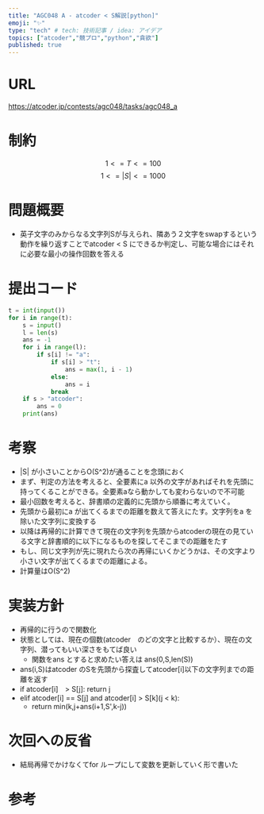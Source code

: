 ```yaml
---
title: "AGC048 A - atcoder < S解説[python]"
emoji: "✨"
type: "tech" # tech: 技術記事 / idea: アイデア
topics: ["atcoder","競プロ","python","貪欲"]
published: true
---
```


# URL
https://atcoder.jp/contests/agc048/tasks/agc048_a

# 制約
$$ 1 <= T <= 100 $$
$$ 1 <= |S| <= 1000$$

# 問題概要
- 英子文字のみからなる文字列Sが与えられ、隣あう２文字をswapするという動作を繰り返すことでatcoder < S にできるか判定し、可能な場合にはそれに必要な最小の操作回数を答える

# 提出コード
```python
t = int(input())
for i in range(t):
    s = input()
    l = len(s)
    ans = -1
    for i in range(l):
        if s[i] != "a":
            if s[i] > "t":
                ans = max(1, i - 1)
            else:
                ans = i
            break
    if s > "atcoder":
        ans = 0
    print(ans)
```

# 考察
- |S| が小さいことからO(S^2)が通ることを念頭におく
- まず、判定の方法を考えると、全要素にa 以外の文字があればそれを先頭に持ってくることができる。全要素aなら動かしても変わらないので不可能
- 最小回数を考えると、辞書順の定義的に先頭から順番に考えていく。
 - 先頭から最初にa が出てくるまでの距離を数えて答えにたす。文字列をa を除いた文字列に変換する
 - 以降は再帰的に計算できて現在の文字列を先頭からatcoderの現在の見ている文字と辞書順的に以下になるものを探してそこまでの距離をたす
 - もし、同じ文字列が先に現れたら次の再帰にいくかどうかは、その文字より小さい文字が出てくるまでの距離による。
 - 計算量はO(S^2)

# 実装方針
- 再帰的に行うので関数化
- 状態としては、現在の個数(atcoder　のどの文字と比較するか）、現在の文字列、潜ってもいい深さをもてば良い
  - 関数をans とすると求めたい答えは ans(0,S,len(S))
- ans(i,S)はatcoder のSを先頭から探査してatcoder[i]以下の文字列までの距離を返す
- if atcoder[i]　> S[j]: return j
- elif atcoder[i] == S[j] and atcoder[i] > S[k](j < k):
  - return min(k,j+ans(i+1,S',k-j))

# 次回への反省
- 結局再帰でかけなくてfor ループにして変数を更新していく形で書いた

# 参考
